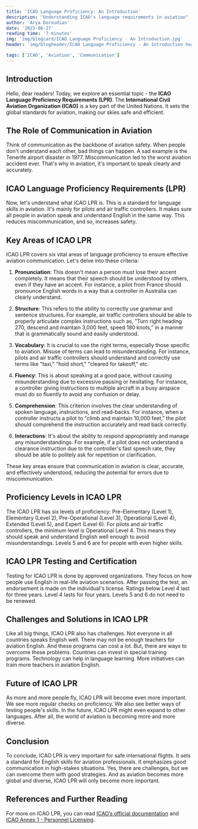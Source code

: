 ```yaml
---
title: 'ICAO Language Proficiency: An Introduction'
description: "Understanding ICAO's language requirements in aviation"
author: 'Arya Doroudian'
date: '2023-06-27'
reading time: '7 minutes'
img: 'img/blogcard/ICAO Language Proficiency - An Introduction.jpg'
header: 'img/blogheader/ICAO Language Proficiency - An Introduction header.jpg'

tags: ['ICAO', 'Aviation', 'Communication']
---
```


## Introduction

Hello, dear readers! Today, we explore an essential topic - the **ICAO Language Proficiency Requirements (LPR)**. The **International Civil Aviation Organization (ICAO)** is a key part of the United Nations. It sets the global standards for aviation, making our skies safe and efficient.

## The Role of Communication in Aviation

Think of communication as the backbone of aviation safety. When people don't understand each other, bad things can happen. A sad example is the Tenerife airport disaster in 1977. Miscommunication led to the worst aviation accident ever. That's why in aviation, it's important to speak clearly and accurately.

## ICAO Language Proficiency Requirements (LPR)

Now, let's understand what ICAO LPR is. This is a standard for language skills in aviation. It's mainly for pilots and air traffic controllers. It makes sure all people in aviation speak and understand English in the same way. This reduces miscommunication, and so, increases safety.

## Key Areas of ICAO LPR

ICAO LPR covers six vital areas of language proficiency to ensure effective aviation communication. Let's delve into these criteria:

1. **Pronunciation**: This doesn't mean a person must lose their accent completely. It means that their speech should be understood by others, even if they have an accent. For instance, a pilot from France should pronounce English words in a way that a controller in Australia can clearly understand.

2. **Structure**: This refers to the ability to correctly use grammar and sentence structures. For example, air traffic controllers should be able to properly articulate complex instructions such as, "Turn right heading 270, descend and maintain 3,000 feet, speed 180 knots," in a manner that is grammatically sound and easily understood.

3. **Vocabulary**: It is crucial to use the right terms, especially those specific to aviation. Misuse of terms can lead to misunderstanding. For instance, pilots and air traffic controllers should understand and correctly use terms like "taxi," "hold short," "cleared for takeoff," etc.

4. **Fluency**: This is about speaking at a good pace, without causing misunderstanding due to excessive pausing or hesitating. For instance, a controller giving instructions to multiple aircraft in a busy airspace must do so fluently to avoid any confusion or delay.

5. **Comprehension**: This criterion involves the clear understanding of spoken language, instructions, and read-backs. For instance, when a controller instructs a pilot to "climb and maintain 10,000 feet," the pilot should comprehend the instruction accurately and read back correctly.

6. **Interactions**: It's about the ability to respond appropriately and manage any misunderstandings. For example, if a pilot does not understand a clearance instruction due to the controller's fast speech rate, they should be able to politely ask for repetition or clarification.

These key areas ensure that communication in aviation is clear, accurate, and effectively understood, reducing the potential for errors due to miscommunication.

## Proficiency Levels in ICAO LPR

The ICAO LPR has six levels of proficiency: Pre-Elementary (Level 1), Elementary (Level 2), Pre-Operational (Level 3), Operational (Level 4), Extended (Level 5), and Expert (Level 6). For pilots and air traffic controllers, the minimum level is Operational Level 4. This means they should speak and understand English well enough to avoid misunderstandings. Levels 5 and 6 are for people with even higher skills.

## ICAO LPR Testing and Certification

Testing for ICAO LPR is done by approved organizations. They focus on how people use English in real-life aviation scenarios. After passing the test, an endorsement is made on the individual's license. Ratings below Level 4 last for three years. Level 4 lasts for four years. Levels 5 and 6 do not need to be renewed.

## Challenges and Solutions in ICAO LPR

Like all big things, ICAO LPR also has challenges. Not everyone in all countries speaks English well. There may not be enough teachers for aviation English. And these programs can cost a lot. But, there are ways to overcome these problems. Countries can invest in special training programs. Technology can help in language learning. More initiatives can train more teachers in aviation English.

## Future of ICAO LPR

As more and more people fly, ICAO LPR will become even more important. We see more regular checks on proficiency. We also see better ways of testing people's skills. In the future, ICAO LPR might even expand to other languages. After all, the world of aviation is becoming more and more diverse.

## Conclusion

To conclude, ICAO LPR is very important for safe international flights. It sets a standard for English skills for aviation professionals. It emphasizes good communication in high-stakes situations. Yes, there are challenges, but we can overcome them with good strategies. And as aviation becomes more global and diverse, ICAO LPR will only become more important.

## References and Further Reading

For more on ICAO LPR, you can read [ICAO’s official documentation](https://www.icao.int/safety/lpr/Pages/default.aspx) and [ICAO Annex 1 - Personnel Licensing](https://store.icao.int/products/annex-1-personnel-licensing).
